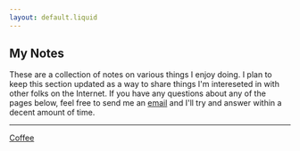 ```yaml
---
layout: default.liquid
---
```


## My Notes

These are a collection of notes on various things I enjoy doing. I plan to keep
this section updated as a way to share things I'm intereseted in with other folks
on the Internet. If you have any questions about any of the pages below, feel free
to send me an [email](mailto:me@renodubois.com) and I'll try and answer within a
decent amount of time.

---

<a href='/notes/coffee.html'>Coffee</a>
